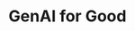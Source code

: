 ---
name: Ali Arsanjani
email: arsanjani@google.com
photo: assets/images/arsanjani.jpeg
website: alternusvera.com
domain: B01
title: GenAI for Good
bio: "www.linkedin.com/in/ali-arsanjani"
description: "<i>Generative AI for Good</i> refers to the application of generative artificial intelligence (AI) techniques to address societal challenges and promote positive outcomes. In the context of misinformation and disinformation detection and mitigation, it involves leveraging generative AI models to combat the spread of false or misleading information and reduce socio-political polarization. Generative AI models, such as language models and deep learning algorithms, have shown remarkable capabilities in generating text and content that closely resembles human-produced content. These models can be trained to understand and analyze large amounts of data, including news articles, social media posts, and online discussions, to detect patterns and identify potential misinformation or disinformation. By employing generative AI techniques, it becomes possible to develop sophisticated algorithms and systems that can automatically identify false or misleading information, distinguish it from accurate information, and mitigate its impact on public opinion and discourse. These systems can analyze the content, context, and sources of information, looking for inconsistencies, logical fallacies, and biases that are indicative of misinformation. Generative AI can also play a crucial role in reducing socio-political polarization by promoting more balanced and factual narratives. By identifying and flagging content that contributes to polarization, algorithms can provide users with alternative viewpoints, fact-checking information, or context that helps to counterbalance the biases inherent in some narratives. This can encourage critical thinking, promote a more informed public, and foster constructive dialogue across diverse perspectives. However, it is important to note that generative AI techniques are not without challenges. Ensuring the accuracy and fairness of these models, avoiding biases, and balancing freedom of expression with the need to combat misinformation are critical considerations. Ethical guidelines and rigorous validation processes should be put in place to address these concerns and ensure the responsible and effective deployment of generative AI for good in the context of misinformation and disinformation detection and mitigation. alternusvera.com"
summer: "Learn NLP, especially with large language models from Google using Google AI Studio."
oldstudent: https://seanjiang-0416.github.io/DSC-180B-website/
prerequisites: NLP
time: Thursday 3:30-5PM, In-Person
style: As a formal course, and in teams
seats: 8
tag: Language Models
industry: Google
---